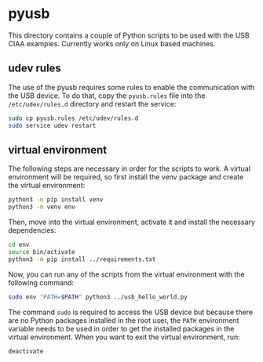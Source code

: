 # pyusb

This directory contains a couple of Python scripts to be used with the USB CIAA examples. Currently works only on Linux based machines.

## udev rules

The use of the pyusb requires some rules to enable the communication with the USB device. To do that, copy the `pyusb.rules` file into the `/etc/udev/rules.d` directory and restart the service:

```bash
sudo cp pyusb.rules /etc/udev/rules.d
sudo service udev restart
```

## virtual environment

The following steps are necessary in order for the scripts to work. A virtual environment will be required, so first install the venv package and create the virtual environment:

```bash
python3 -m pip install venv
python3 -m venv env
```

Then, move into the virtual environment, activate it and install the necessary dependencies:

```bash
cd env
source bin/activate
python3 -m pip install ../requirements.txt
```

Now, you can run any of the scripts from the virtual environment with the following command:

```bash
sudo env "PATH=$PATH" python3 ../usb_hello_world.py
```

The command `sudo` is required to access the USB device but because there are no Python packages installed in the root user, the `PATH` environment variable needs to be used in order to get the installed packages in the virtual environment.
When you want to exit the virtual environment, run:

```bash
deactivate
```